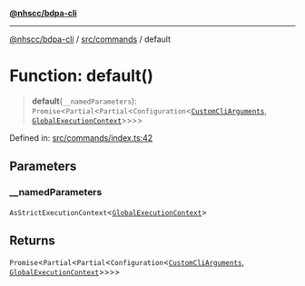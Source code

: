 [**@nhscc/bdpa-cli**](../../../README.md)

***

[@nhscc/bdpa-cli](../../../README.md) / [src/commands](../README.md) / default

# Function: default()

> **default**(`__namedParameters`): `Promise`\<`Partial`\<`Partial`\<`Configuration`\<[`CustomCliArguments`](../type-aliases/CustomCliArguments.md), [`GlobalExecutionContext`](../../configure/type-aliases/GlobalExecutionContext.md)\>\>\>\>

Defined in: [src/commands/index.ts:42](https://github.com/nhscc/bdpa-cli/blob/c8a325cdd3d6bbbd34604fbd2249eb233fe4776a/src/commands/index.ts#L42)

## Parameters

### \_\_namedParameters

`AsStrictExecutionContext`\<[`GlobalExecutionContext`](../../configure/type-aliases/GlobalExecutionContext.md)\>

## Returns

`Promise`\<`Partial`\<`Partial`\<`Configuration`\<[`CustomCliArguments`](../type-aliases/CustomCliArguments.md), [`GlobalExecutionContext`](../../configure/type-aliases/GlobalExecutionContext.md)\>\>\>\>
